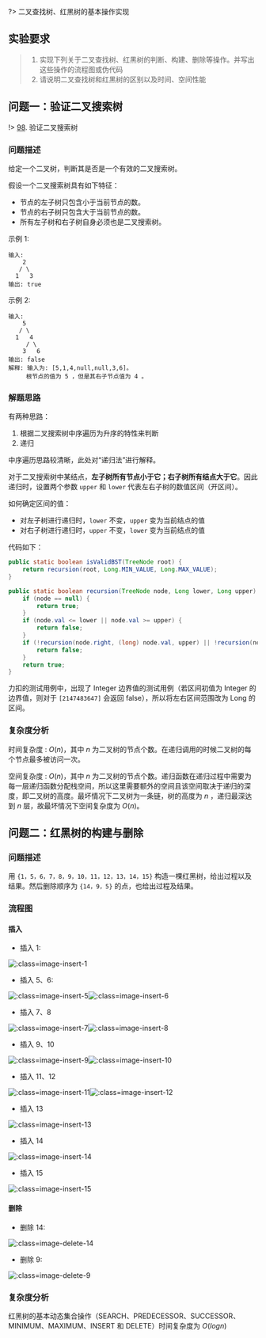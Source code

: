 ?> 二叉查找树、红黑树的基本操作实现

## 实验要求

> 1. 实现下列关于二叉查找树、红黑树的判断、构建、删除等操作。并写出这些操作的流程图或伪代码
> 2. 请说明二叉查找树和红黑树的区别以及时间、空间性能

## 问题一：验证二叉搜索树

!> [98](https://leetcode-cn.com/problems/validate-binary-search-tree/). 验证二叉搜索树

### 问题描述

给定一个二叉树，判断其是否是一个有效的二叉搜索树。

假设一个二叉搜索树具有如下特征：

- 节点的左子树只包含小于当前节点的数。
- 节点的右子树只包含大于当前节点的数。
- 所有左子树和右子树自身必须也是二叉搜索树。

示例 1:

```
输入:
    2
   / \
  1   3
输出: true
```

示例 2:

```
输入:
    5
   / \
  1   4
     / \
    3   6
输出: false
解释: 输入为: [5,1,4,null,null,3,6]。
     根节点的值为 5 ，但是其右子节点值为 4 。
```

### 解题思路

有两种思路：
1. 根据二叉搜索树中序遍历为升序的特性来判断
2. 递归

中序遍历思路较清晰，此处对“递归法”进行解释。

对于二叉搜索树中某结点，**左子树所有节点小于它；右子树所有结点大于它**。因此递归时，设置两个参数 `upper` 和 `lower` 代表左右子树的数值区间（开区间）。

如何确定区间的值：

- 对左子树进行递归时，`lower` 不变，`upper` 变为当前结点的值
- 对右子树进行递归时，`upper` 不变，`lower` 变为当前结点的值

代码如下：

```java
public static boolean isValidBST(TreeNode root) {
    return recursion(root, Long.MIN_VALUE, Long.MAX_VALUE);
}

public static boolean recursion(TreeNode node, Long lower, Long upper) {
    if (node == null) {
        return true;
    }
    if (node.val <= lower || node.val >= upper) {
        return false;
    }
    if (!recursion(node.right, (long) node.val, upper) || !recursion(node.left, lower, (long) node.val)) {
        return false;
    }
    return true;
}
```

力扣的测试用例中，出现了 Integer 边界值的测试用例（若区间初值为 Integer 的边界值，则对于 `[2147483647]` 会返回 false），所以将左右区间范围改为 Long 的区间。

### 复杂度分析
时间复杂度 : $O(n)$，其中 $n$ 为二叉树的节点个数。在递归调用的时候二叉树的每个节点最多被访问一次。

空间复杂度 : $O(n)$，其中 $n$ 为二叉树的节点个数。递归函数在递归过程中需要为每一层递归函数分配栈空间，所以这里需要额外的空间且该空间取决于递归的深度，即二叉树的高度。最坏情况下二叉树为一条链，树的高度为 $n$ ，递归最深达到 $n$ 层，故最坏情况下空间复杂度为 $O(n)$。

## 问题二：红黑树的构建与删除


### 问题描述
用 `{1，5，6，7，8，9，10，11，12，13，14，15}` 构造一棵红黑树，给出过程以及结果。然后删除顺序为 `{14，9，5}` 的点，也给出过程及结果。

### 流程图

#### 插入

- 插入 $1$:

![](_images/lab-3-1.png ':class=image-insert-1')

- 插入 $5$、$6$:

![](_images/lab-3-2.png ':class=image-insert-5')![](_images/lab-3-3.png ':class=image-insert-6')

- 插入 $7$、$8$

![](_images/lab-3-4.png ':class=image-insert-7')![](_images/lab-3-5.png ':class=image-insert-8')

- 插入 $9$、$10$

![](_images/lab-3-6.png ':class=image-insert-9')![](_images/lab-3-7.png ':class=image-insert-10')

- 插入 $11$、$12$

![](_images/lab-3-8.png ':class=image-insert-11')![](_images/lab-3-9.png ':class=image-insert-12')

- 插入 $13$

![](_images/lab-3-10.png ':class=image-insert-13')

- 插入 $14$

![](_images/lab-3-11.png ':class=image-insert-14')

- 插入 $15$

![](_images/lab-3-12.png ':class=image-insert-15')

#### 删除

- 删除 $14$:

![](_images/lab-3-13.png ':class=image-delete-14')

- 删除 $9$:

![](_images/lab-3-14.png ':class=image-delete-9')

### 复杂度分析

红黑树的基本动态集合操作（$\text{SEARCH}$、$\text{PREDECESSOR}$、$\text{SUCCESSOR}$、$\text{MINIMUM}$、$\text{MAXIMUM}$、$\text{INSERT}$ 和 $\text{DELETE}$）时间复杂度为 $O(logn)$


<style>
.image-insert-1 {
  width: 12%
}

.image-insert-5, .image-insert-6 {
  width: 20%
}

.image-insert-7, .image-insert-8 {
  width: 35%
}

.image-insert-9, .image-insert-10, .image-insert-11, .image-insert-12, .image-delete-14, .image-delete-9 {
  width: 50%
}
</style>